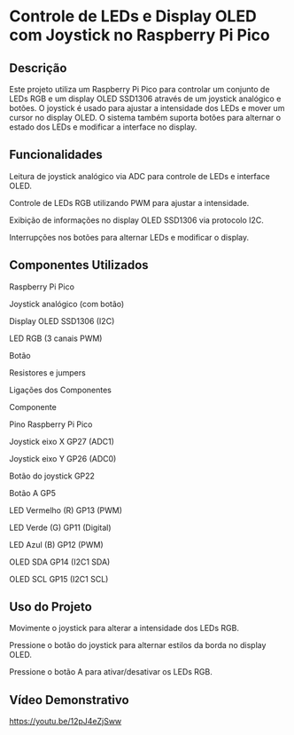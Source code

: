 # Controle de LEDs e Display OLED com Joystick no Raspberry Pi Pico

## Descrição

Este projeto utiliza um Raspberry Pi Pico para controlar um conjunto de LEDs RGB e um display OLED SSD1306 através de um joystick analógico e botões. O joystick é usado para ajustar a intensidade dos LEDs e mover um cursor no display OLED. O sistema também suporta botões para alternar o estado dos LEDs e modificar a interface no display.

## Funcionalidades

Leitura de joystick analógico via ADC para controle de LEDs e interface OLED.

Controle de LEDs RGB utilizando PWM para ajustar a intensidade.

Exibição de informações no display OLED SSD1306 via protocolo I2C.

Interrupções nos botões para alternar LEDs e modificar o display.

## Componentes Utilizados

Raspberry Pi Pico

Joystick analógico (com botão)

Display OLED SSD1306 (I2C)

LED RGB (3 canais PWM)

Botão

Resistores e jumpers

Ligações dos Componentes

Componente

Pino Raspberry Pi Pico

Joystick eixo X
GP27 (ADC1)

Joystick eixo Y
GP26 (ADC0)

Botão do joystick
GP22

Botão A
GP5

LED Vermelho (R)
GP13 (PWM)

LED Verde (G)
GP11 (Digital)

LED Azul (B)
GP12 (PWM)

OLED SDA
GP14 (I2C1 SDA)

OLED SCL
GP15 (I2C1 SCL)

## Uso do Projeto

Movimente o joystick para alterar a intensidade dos LEDs RGB.

Pressione o botão do joystick para alternar estilos da borda no display OLED.

Pressione o botão A para ativar/desativar os LEDs RGB.

## Vídeo Demonstrativo

https://youtu.be/12pJ4eZjSww
